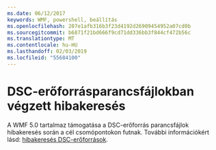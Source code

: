 ```yaml
---
ms.date: 06/12/2017
keywords: WMF, powershell, beállítás
ms.openlocfilehash: 207e1afb316b3f23d4192d26909454952a07cd0b
ms.sourcegitcommit: b6871f21bd666f9cd71dd336bb3f844cf472b56c
ms.translationtype: MT
ms.contentlocale: hu-HU
ms.lasthandoff: 02/03/2019
ms.locfileid: "55684100"
---
```

# <a name="dsc-resource-script-debugging"></a>DSC-erőforrásparancsfájlokban végzett hibakeresés

A WMF 5.0 tartalmaz támogatása a DSC-erőforrás parancsfájlok hibakeresés során a cél csomópontokon futnak.
További információkért lásd: [hibakeresés DSC-erőforrások](https://msdn.microsoft.com/powershell/dsc/debugresource).
